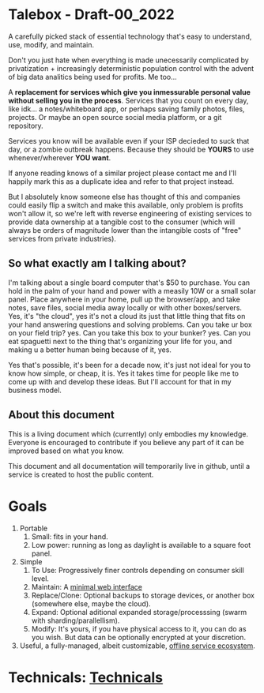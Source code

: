 # Talebox - Draft-00_2022

A carefully picked stack of essential technology that's easy to understand, use, modify, and maintain.

Don't you just hate when everything is made unecessarily complicated by privatization + increasingly deterministic population control with the advent of big data analitics being used for profits. Me too...

A **replacement for services which give you inmessurable personal value without selling you in the process**. Services that you count on every day, like idk... a notes/whiteboard app, or perhaps saving family photos, files, projects. Or maybe an open source social media platform, or a git repository.

Services you know will be available even if your ISP decieded to suck that day, or a zombie outbreak happens. Because they should be **YOURS** to use whenever/wherever **YOU want**.

If anyone reading knows of a similar project please contact me and I'll happily mark this as a duplicate idea and refer to that project instead. 

But I absolutely know someone else has thought of this and companies could easily flip a switch and make this available, only problem is profits won't allow it, so we're left with reverse engineering of existing services to provide data ownership at a tangible cost to the consumer (which will always be orders of magnitude lower than the intangible costs of "free" services from private industries).

## So what exactly am I talking about?
I'm talking about a single board computer that's $50 to purchase. You can hold in the palm of your hand and power with a measily 10W or a small solar panel. Place anywhere in your home, pull up the browser/app, and take notes, save files, social media away locally or with other boxes/servers. Yes, it's "the cloud", yes it's not a cloud its just that little thing that fits on your hand answering questions and solving problems. Can you take ur box on your field trip? yes. Can you take this box to your bunker? yes. Can you eat spaguetti next to the thing that's organizing your life for you, and making u a better human being because of it, yes.

Yes that's possible, it's been for a decade now, it's just not ideal for you to know how simple, or cheap, it is. Yes it takes time for people like me to come up with and develop these ideas. But I'll account for that in my business model.

## About this document

This is a living document which (currently) only embodies my knowledge. Everyone is encouraged to contribute if you believe any part of it can be improved based on what you know.

This document and all documentation will temporarily live in github, until a service is created to host the public content.

# Goals

1. Portable
   1. Small: fits in your hand.
   2. Low power: running as long as daylight is available to a square foot panel.
2. Simple
   1. To Use: Progressively finer controls depending on consumer skill level.
   2. Maintain: A [minimal web interface](https://github.com/talebox/.github/blob/master/web_manager.md)
   3. Replace/Clone: Optional backups to storage devices, or another box (somewhere else, maybe the cloud).
   4. Expand: Optional aditional expanded storage/processsing (swarm with sharding/parallellism).
   5. Modify: It's yours, if you have physical access to it, you can do as you wish. But data can be optionally encrypted at your discretion.
3. Useful, a fully-managed, albeit customizable, [offline service ecosystem](https://github.com/talebox/.github/blob/master/services.md).

# Technicals: [Technicals](https://github.com/talebox/.github/blob/master/technicals.md)
